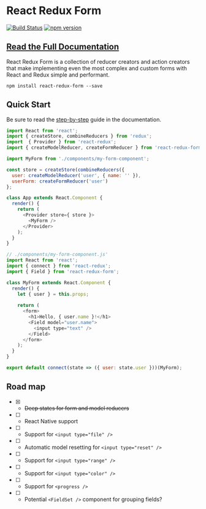 # React Redux Form
[![Build Status](https://travis-ci.org/davidkpiano/react-redux-form.svg?branch=master)](https://travis-ci.org/davidkpiano/react-redux-form) [![npm version](https://badge.fury.io/js/react-redux-form.svg)](https://badge.fury.io/js/react-redux-form)

## [Read the Full Documentation](http://davidkpiano.github.io/react-redux-form)

React Redux Form is a collection of reducer creators and action creators that make implementing even the most complex and custom forms with React and Redux simple and performant.

`npm install react-redux-form --save`

## Quick Start

Be sure to read the [step-by-step](http://davidkpiano.github.io/react-redux-form/#/api/Guide:-Step-by-Step) guide in the documentation.

```js
import React from 'react';
import { createStore, combineReducers } from 'redux';
import  { Provider } from 'react-redux';
import { createModelReducer, createFormReducer } from 'react-redux-form';

import MyForm from './components/my-form-component';

const store = createStore(combineReducers({
  user: createModelReducer('user', { name: '' }),
  userForm: createFormReducer('user')
};

class App extends React.Component {
  render() {
    return (
      <Provider store={ store }>
        <MyForm />
      </Provider>
    );
  }
}
```

```js
// ./components/my-form-component.js'
import React from 'react';
import { connect } from 'react-redux';
import { Field } from 'react-redux-form';

class MyForm extends React.Component {
  render() {
    let { user } = this.props;
    
    return (
      <form>
        <h1>Hello, { user.name }!</h1>
        <Field model="user.name">
          <input type="text" />
        </Field>
      </form>
    );
  }
}

export default connect(state => ({ user: state.user }))(MyForm);
```

## Road map
- [x] - ~~Deep states for form and model reducers~~
- [ ] - React Native support
- [ ] - Support for `<input type="file" />`
- [ ] - Automatic model resetting for `<input type="reset" />`
- [ ] - Support for `<input type="range" />`
- [ ] - Support for `<input type="color" />`
- [ ] - Support for `<progress />`
- [ ] - Potential `<FieldSet />` component for grouping fields?
